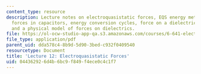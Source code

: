 ```yaml
---
content_type: resource
description: Lecture notes on electroquasistatic forces, EQS energy method of forces,
  forces in capacitors, energy conversion cycles, force on a dielectric material,
  and a physical model of forces on dielectrics.
file: https://ol-ocw-studio-app-qa.s3.amazonaws.com/courses/6-641-electromagnetic-fields-forces-and-motion-spring-2009/044362926d4b6bc9f849f4ece0c4c1f7_MIT6_641s09_lec12.pdf
file_type: application/pdf
parent_uid: dda578c4-8b9d-5d90-3bed-c932f0409540
resourcetype: Document
title: 'Lecture 12: Electroquasistatic Forces'
uid: 04436292-6d4b-6bc9-f849-f4ece0c4c1f7
---
```

